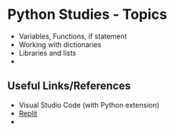 # Python Studies - Topics

- Variables, Functions, if statement
- Working with dictionaries
- Libraries and lists
- 


## Useful Links/References

- Visual Studio Code (with Python extension)
- [Replit](https://replit.com)
- 